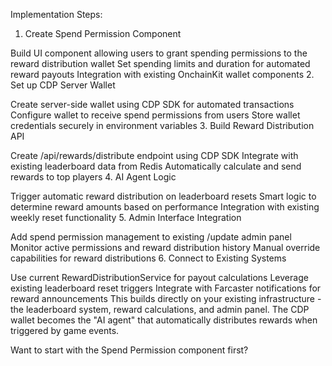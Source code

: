 Implementation Steps:
1. Create Spend Permission Component

Build UI component allowing users to grant spending permissions to the reward distribution wallet
Set spending limits and duration for automated reward payouts
Integration with existing OnchainKit wallet components
2. Set up CDP Server Wallet

Create server-side wallet using CDP SDK for automated transactions
Configure wallet to receive spend permissions from users
Store wallet credentials securely in environment variables
3. Build Reward Distribution API

Create /api/rewards/distribute endpoint using CDP SDK
Integrate with existing leaderboard data from Redis
Automatically calculate and send rewards to top players
4. AI Agent Logic

Trigger automatic reward distribution on leaderboard resets
Smart logic to determine reward amounts based on performance
Integration with existing weekly reset functionality
5. Admin Interface Integration

Add spend permission management to existing /update admin panel
Monitor active permissions and reward distribution history
Manual override capabilities for reward distributions
6. Connect to Existing Systems

Use current RewardDistributionService for payout calculations
Leverage existing leaderboard reset triggers
Integrate with Farcaster notifications for reward announcements
This builds directly on your existing infrastructure - the leaderboard system, reward calculations, and admin panel. The CDP wallet becomes the "AI agent" that automatically distributes rewards when triggered by game events.

Want to start with the Spend Permission component first?